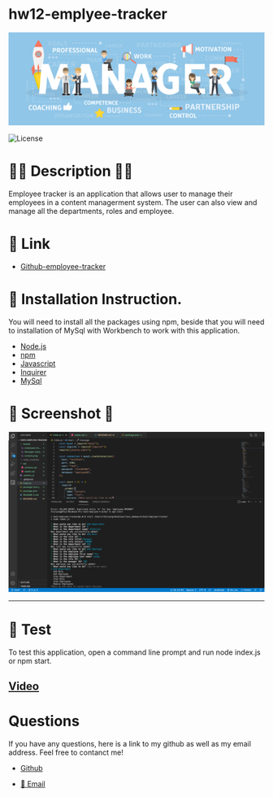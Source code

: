 # hw12-emplyee-tracker

![Banner](/Assets/Manager-styles.jpeg)

![License](https://img.shields.io/badge/LICENSE-MIT-GREEN)


# 📝🔖 Description 📝🔖

Employee tracker is an application that allows user to manage their employees in a content managerment system. The user can also view and manage all the departments, roles and employee.

# 🔗 Link

- [Github-employee-tracker](https://thuluong249.github.io/hw12-emplyee-tracker/)

# 📄 Installation Instruction.

You will need to install all the packages using npm, beside that you will need to installation of MySql with Workbench to work with this application.

- [Node.js](https://nodejs.org/en/)
- [npm](https://www.npmjs.com/)
- [Javascript](https://www.javascript.com/)
- [Inquirer]()
- [MySql](https://www.mysql.com/)

# 📸 Screenshot 📸

![runtest](./Assets/run.png)

---


# 🙈 Test

To test this application, open a command line prompt and run node index.js or npm start.

[Video](https://drive.google.com/file/d/15fLoXzt4KClm2VCllQzfZNSbxn_zDjee/view)
--- 

# Questions

If you have any questions, here is a link to my github as well as my email address. Feel free to contanct me!

* [Github](https://github.com/thuluong249)

* <a href="mailto:thujtn2019@gmmail.com">💌 Email</a> 

